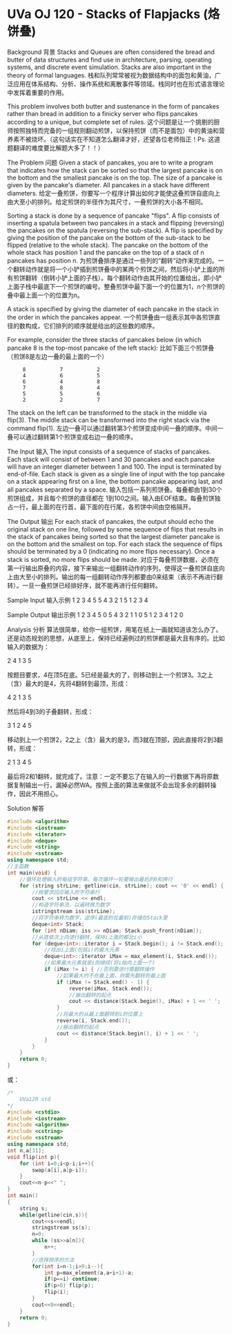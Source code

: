 # UVa OJ 120 - Stacks of Flapjacks (烙饼叠)
Background
背景
Stacks and Queues are often considered the bread and butter of data structures and find use in architecture, parsing, operating systems, and discrete event simulation. Stacks are also important in the theory of formal languages.
栈和队列常常被视为数据结构中的面包和黄油，广泛应用在体系结构、分析、操作系统和离散事件等领域。栈同时也在形式语言理论中发挥着重要的作用。

This problem involves both butter and sustenance in the form of pancakes rather than bread in addition to a finicky server who flips pancakes according to a unique, but complete set of rules.
这个问题是让一个挑剔的厨师按照独特而完备的一组规则翻动煎饼，以保持煎饼（而不是面包）中的黄油和营养素不被烧坏。（这句话实在不知道怎么翻译才好，还望各位老师指正！Ps. 这道题翻译的难度要比解题大多了！！）

 

The Problem
问题
Given a stack of pancakes, you are to write a program that indicates how the stack can be sorted so that the largest pancake is on the bottom and the smallest pancake is on the top. The size of a pancake is given by the pancake's diameter. All pancakes in a stack have different diameters.
给定一叠煎饼，你要写一个程序计算出如何才能使这叠煎饼自底向上由大至小的排列。给定煎饼的半径作为其尺寸，一叠煎饼的大小各不相同。

Sorting a stack is done by a sequence of pancake "flips". A flip consists of inserting a spatula between two pancakes in a stack and flipping (reversing) the pancakes on the spatula (reversing the sub-stack). A flip is specified by giving the position of the pancake on the bottom of the sub-stack to be flipped (relative to the whole stack). The pancake on the bottom of the whole stack has position 1 and the pancake on the top of a stack of n pancakes has position n.
为煎饼叠排序是通过一些列的“翻转”动作来完成的。一个翻转动作就是将一个小铲插到煎饼叠中的某两个煎饼之间，然后将小铲上面的所有煎饼翻转（倒转小铲上面的子栈）。每个翻转动作由其开始的位置给出，即小铲上面子栈中最底下一个煎饼的编号。整叠煎饼中最下面一个的位置为1，n个煎饼的叠中最上面一个的位置为n。

A stack is specified by giving the diameter of each pancake in the stack in the order in which the pancakes appear.
一个煎饼叠由一组表示其中各煎饼直径的数构成，它们排列的顺序就是给出的这些数的顺序。

For example, consider the three stacks of pancakes below (in which pancake 8 is the top-most pancake of the left stack):
比如下面三个煎饼叠（煎饼8是左边一叠的最上面的一个）

         8           7           2
         4           6           5
         6           4           8
         7           8           4
         5           5           6
         2           2           7

The stack on the left can be transformed to the stack in the middle via flip(3). The middle stack can be transformed into the right stack via the command flip(1).
左边一叠可以通过翻转第3个煎饼变成中间一叠的顺序。中间一叠可以通过翻转第1个煎饼变成右边一叠的顺序。

 

The Input
输入
The input consists of a sequence of stacks of pancakes. Each stack will consist of between 1 and 30 pancakes and each pancake will have an integer diameter between 1 and 100. The input is terminated by end-of-file. Each stack is given as a single line of input with the top pancake on a stack appearing first on a line, the bottom pancake appearing last, and all pancakes separated by a space.
输入包括一系列煎饼叠。每叠都由1到30个煎饼组成，并且每个煎饼的直径都在 1到100之间。输入由EOF结束。每叠煎饼独占一行，最上面的在行首，最下面的在行尾，各煎饼中间由空格隔开。

 

The Output
输出
For each stack of pancakes, the output should echo the original stack on one line, followed by some sequence of flips that results in the stack of pancakes being sorted so that the largest diameter pancake is on the bottom and the smallest on top. For each stack the sequence of flips should be terminated by a 0 (indicating no more flips necessary). Once a stack is sorted, no more flips should be made.
对应于每叠煎饼数据，必须在第一行输出原叠的内容，接下来输出一组翻转动作的序列，使得这一叠煎饼自底向上由大至小的排列。输出的每一组翻转动作序列都要由0来结束（表示不再进行翻转）。一旦一叠煎饼已经排好序，就不能再进行任何翻转。

 

Sample Input
输入示例
1 2 3 4 5
5 4 3 2 1
5 1 2 3 4

 

Sample Output
输出示例
1 2 3 4 5
0
5 4 3 2 1
1 0
5 1 2 3 4
1 2 0

 

Analysis
分析
算法很简单，给你一组煎饼，用笔在纸上一画就知道该怎么办了。还是动态规划的思想，从底至上，保持已经遍例过的煎饼都是最大且有序的。比如输入的数据为：

2 4 1 3 5

按题目要求，4在顶5在底。5已经是最大的了，则移动到上一个煎饼3。3之上（含）最大的是4，先将4翻转到最顶，形成：

4 2 1 3 5

然后将4到3的子叠翻转，形成：

3 1 2 4 5

移动到上一个煎饼2，2之上（含）最大的是3，而3就在顶部，因此直接将2到3翻转，形成：

2 1 3 4 5

最后将2和1翻转，就完成了。注意：一定不要忘了在输入的一行数据下再将原数据复制输出一行，漏掉必然WA。按照上面的算法来做就不会出现多余的翻转操作，因此不用担心。

 

Solution
解答

```c++
#include <algorithm>
#include <iostream>
#include <iterator>
#include <deque>
#include <string>
#include <sstream>
using namespace std;
//主函数
int main(void) {
    //循环处理输入的每组字符串。每次循环一轮要输出最后的0和换行
    for (string strLine; getline(cin, strLine); cout << '0' << endl) {
        //按要求回应输入的字符串行
        cout << strLine << endl;
        //构造字符串流，以遍转换为数字
        istringstream iss(strLine);
        //将字符串转为数字，逆序(最底的在最前)存储在Stack里
        deque<int> Stack;
        for (int nDiam; iss >> nDiam; Stack.push_front(nDiam));
        //从底依次上向进行翻转，保持i上面的都比i小
        for (deque<int>::iterator i = Stack.begin(); i != Stack.end(); ++i) {
            //找出i上面(包括i)的最大元素
            deque<int>::iterator iMax = max_element(i, Stack.end());
            //如果最大元素就是i则继续(将i指向上面一个)
            if (iMax != i) { //否则要进行需翻转操作
                //如果最大的不在最上面，则需先翻转到最上面
                if (iMax != Stack.end() - 1) {
                    reverse(iMax, Stack.end());
                    //输出翻转的起点
                    cout << distance(Stack.begin(), iMax) + 1 << ' ';
                }
                //将最大的从最上面翻转到i的位置上
                reverse(i, Stack.end());
                //输出翻转的起点
                cout << distance(Stack.begin(), i) + 1 << ' ';
            }
        }
    }
    return 0;
}
```

或：

```c++
/*
	UVa120 std
*/
#include <cstdio>
#include <iostream>
#include <algorithm>
#include <cstring>
#include <sstream>
using namespace std;
int n,a[31];
void flip(int p){
	for (int i=0;i<p-i;i++){
		swap(a[i],a[p-i]);
	}
	cout<<n-p<<" ";
}
int main()
{
	string s;
	while(getline(cin,s)){
		cout<<s<<endl;
		stringstream ss(s);
		n=0;
		while (ss>>a[n]){
			n++;
		}
		//选择排序的方法
		for(int i=n-1;i>0;i--){
			int p=max_element(a,a+i+1)-a;
			if(p==i) continue;
			if(p>0) flip(p);
			flip(i);
		}
		cout<<0<<endl;
	}
	return 0;
}
```